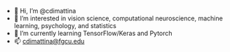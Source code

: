- 👋 Hi, I’m @cdimattina
- 👀 I’m interested in vision science, computational neuroscience, machine learning, psychology, and statistics
- 🌱 I’m currently learning TensorFlow/Keras and Pytorch
- 📫 cdimattina@fgcu.edu

<!---
cdimattina/cdimattina is a ✨ special ✨ repository because its `README.md` (this file) appears on your GitHub profile.
You can click the Preview link to take a look at your changes.
--->
